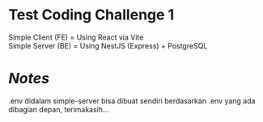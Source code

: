 # Test Coding Challenge 1
Simple Client (FE) = Using React via Vite <br>
Simple Server (BE) = Using NestJS (Express) + PostgreSQL
<br>
# *Notes*
.env didalam simple-server bisa dibuat sendiri berdasarkan .env yang ada dibagian depan, terimakasih...
